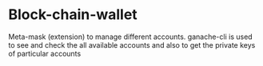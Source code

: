 # Block-chain-wallet
Meta-mask (extension) to manage different accounts.
ganache-cli is used to see and check the all available accounts and also to get the private keys of particular accounts
